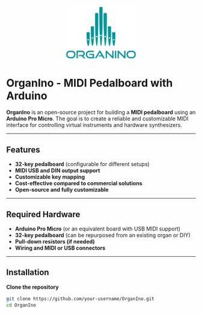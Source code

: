 <p align="center">
  <img src="./organino.png" width="200"/>
</p>

# OrganIno - MIDI Pedalboard with Arduino

**OrganIno** is an open-source project for building a **MIDI pedalboard** using an **Arduino Pro Micro**. The goal is to create a reliable and customizable MIDI interface for controlling virtual instruments and hardware synthesizers.  


---

## Features  

- **32-key pedalboard** (configurable for different setups)  
- **MIDI USB and DIN output support**  
- **Customizable key mapping**  
- **Cost-effective compared to commercial solutions**  
- **Open-source and fully customizable**  

---

## Required Hardware  

- **Arduino Pro Micro** (or an equivalent board with USB MIDI support)  
- **32-key pedalboard** (can be repurposed from an existing organ or DIY)  
- **Pull-down resistors (if needed)**  
- **Wiring and MIDI or USB connectors**  

---

## Installation  

**Clone the repository**  
```sh
git clone https://github.com/your-username/OrganIno.git
cd OrganIno
```
